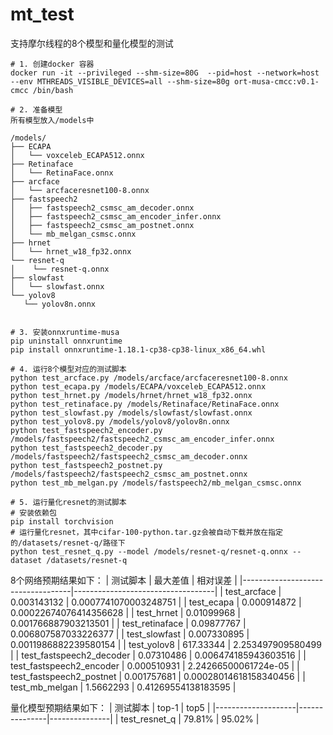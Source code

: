 # mt_test

支持摩尔线程的8个模型和量化模型的测试

```shell
# 1. 创建docker 容器
docker run -it --privileged --shm-size=80G  --pid=host --network=host --env MTHREADS_VISIBLE_DEVICES=all --shm-size=80g ort-musa-cmcc:v0.1-cmcc /bin/bash

# 2. 准备模型
所有模型放入/models中

/models/
├── ECAPA
│   └── voxceleb_ECAPA512.onnx
├── Retinaface
│   └── RetinaFace.onnx
├── arcface
│   └── arcfaceresnet100-8.onnx
├── fastspeech2
│   ├── fastspeech2_csmsc_am_decoder.onnx
│   ├── fastspeech2_csmsc_am_encoder_infer.onnx
│   ├── fastspeech2_csmsc_am_postnet.onnx
│   └── mb_melgan_csmsc.onnx
├── hrnet
│   └── hrnet_w18_fp32.onnx
└── resnet-q
│    └── resnet-q.onnx
├── slowfast
│   └── slowfast.onnx
└── yolov8
   └── yolov8n.onnx


# 3. 安装onnxruntime-musa
pip uninstall onnxruntime
pip install onnxruntime-1.18.1-cp38-cp38-linux_x86_64.whl 

# 4. 运行8个模型对应的测试脚本
python test_arcface.py /models/arcface/arcfaceresnet100-8.onnx
python test_ecapa.py /models/ECAPA/voxceleb_ECAPA512.onnx
python test_hrnet.py /models/hrnet/hrnet_w18_fp32.onnx
python test_retinaface.py /models/Retinaface/RetinaFace.onnx
python test_slowfast.py /models/slowfast/slowfast.onnx
python test_yolov8.py /models/yolov8/yolov8n.onnx
python test_fastspeech2_encoder.py /models/fastspeech2/fastspeech2_csmsc_am_encoder_infer.onnx
python test_fastspeech2_decoder.py /models/fastspeech2/fastspeech2_csmsc_am_decoder.onnx
python test_fastspeech2_postnet.py /models/fastspeech2/fastspeech2_csmsc_am_postnet.onnx
python test_mb_melgan.py /models/fastspeech2/mb_melgan_csmsc.onnx

# 5. 运行量化resnet的测试脚本
# 安装依赖包
pip install torchvision
# 运行量化resnet，其中cifar-100-python.tar.gz会被自动下载并放在指定的/datasets/resnet-q/路径下
python test_resnet_q.py --model /models/resnet-q/resnet-q.onnx --dataset /datasets/resnet-q
```

8个网络预期结果如下：
| 测试脚本                 | 最大差值          | 相对误差                |
|-----------------------------------|-----------------------------------|
| test_arcface        | 0.003143132  | 0.0007741070003248751              |
| test_ecapa          | 0.000914872  | 0.00022674076414356628             |
| test_hrnet          | 0.01099968   | 0.001766887903213501               |
| test_retinaface     | 0.09877767   | 0.006807587033226377              |
| test_slowfast       | 0.007330895  | 0.0011986882239580154             |
| test_yolov8         |  617.33344   | 2.253497909580499                 |
| test_fastspeech2_decoder | 0.07310486   | 0.006474185943603516         |
| test_fastspeech2_encoder | 0.000510931  | 2.24266500061724e-05         |
| test_fastspeech2_postnet | 0.001757681  | 0.00028014618158340456       |
| test_mb_melgan           | 1.5662293    | 0.41269554138183595          |

量化模型预期结果如下：
| 测试脚本            | top-1         | top5          |
|--------------------|---------------|---------------|
| test_resnet_q      |   79.81%      |     95.02%     |